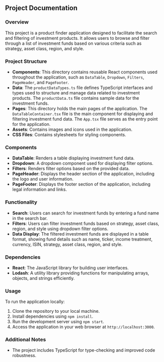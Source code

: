 ## Project Documentation

### Overview
This project is a product finder application designed to facilitate the search and filtering of investment products. It allows users to browse and filter through a list of investment funds based on various criteria such as strategy, asset class, region, and style.

### Project Structure
- **Components**: This directory contains reusable React components used throughout the application, such as `DataTable`, `Dropdown`, `Filters`, `PageHeader`, and `PageFooter`.
- **Data**: The `productDataTypes.ts` file defines TypeScript interfaces and types used to structure and manage data related to investment products. The `productData.ts` file contains sample data for the investment funds.
- **Pages**: This directory holds the main pages of the application. The `DataTableContainer.tsx` file is the main component for displaying and filtering investment fund data. The `App.tsx` file serves as the entry point for the application.
- **Assets**: Contains images and icons used in the application.
- **CSS Files**: Contains stylesheets for styling components.

### Components
- **DataTable**: Renders a table displaying investment fund data.
- **Dropdown**: A dropdown component used for displaying filter options.
- **Filters**: Renders filter options based on the provided data.
- **PageHeader**: Displays the header section of the application, including the logo and user information.
- **PageFooter**: Displays the footer section of the application, including legal information and links.

### Functionality
- **Search**: Users can search for investment funds by entering a fund name in the search bar.
- **Filters**: Users can filter investment funds based on strategy, asset class, region, and style using dropdown filter options.
- **Data Display**: The filtered investment funds are displayed in a table format, showing fund details such as name, ticker, income treatment, currency, ISIN, strategy, asset class, region, and style.

### Dependencies
- **React**: The JavaScript library for building user interfaces.
- **Lodash**: A utility library providing functions for manipulating arrays, objects, and strings efficiently.

### Usage
To run the application locally:
1. Clone the repository to your local machine.
2. Install dependencies using `npm install`.
3. Run the development server using `npm start`.
4. Access the application in your web browser at `http://localhost:3000`.

### Additional Notes
- The project includes TypeScript for type-checking and improved code robustness.
